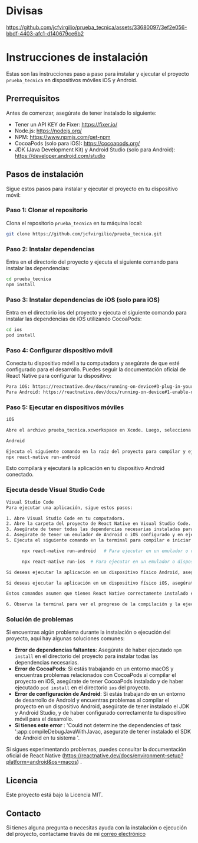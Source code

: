 # Divisas

https://github.com/jcfvirgilio/prueba_tecnica/assets/33680097/3ef2e056-bbdf-4403-afc1-d140679ce6b2

# Instrucciones de instalación

Estas son las instrucciones paso a paso para instalar y ejecutar el proyecto `prueba_tecnica` en dispositivos móviles iOS y Android.

## Prerrequisitos

Antes de comenzar, asegúrate de tener instalado lo siguiente:

- Tener un API KEY de Fixer: https://fixer.io/
- Node.js: https://nodejs.org/
- NPM: https://www.npmjs.com/get-npm
- CocoaPods (solo para iOS): https://cocoapods.org/
- JDK (Java Development Kit) y Android Studio (solo para Android): https://developer.android.com/studio

## Pasos de instalación

Sigue estos pasos para instalar y ejecutar el proyecto en tu dispositivo móvil:

### Paso 1: Clonar el repositorio

Clona el repositorio `prueba_tecnica` en tu máquina local:

```bash
git clone https://github.com/jcfvirgilio/prueba_tecnica.git
```

### Paso 2: Instalar dependencias

Entra en el directorio del proyecto y ejecuta el siguiente comando para instalar las dependencias:

```bash
cd prueba_tecnica
npm install
```

### Paso 3: Instalar dependencias de iOS (solo para iOS)

Entra en el directorio ios del proyecto y ejecuta el siguiente comando para instalar las dependencias de iOS utilizando CocoaPods:

```bash
cd ios
pod install
```

### Paso 4: Configurar dispositivo móvil

Conecta tu dispositivo móvil a tu computadora y asegúrate de que esté configurado para el desarrollo. Puedes seguir la documentación oficial de React Native para configurar tu dispositivo:

```bash
Para iOS: https://reactnative.dev/docs/running-on-device#3-plug-in-your-device-via-usb
Para Android: https://reactnative.dev/docs/running-on-device#1-enable-debugging-over-usb
```

### Paso 5: Ejecutar en dispositivos móviles

```bash
iOS

Abre el archivo prueba_tecnica.xcworkspace en Xcode. Luego, selecciona tu dispositivo móvil como destino y presiona el botón de "Play" para ejecutar la aplicación en tu dispositivo iOS.
```

```bash
Android

Ejecuta el siguiente comando en la raíz del proyecto para compilar y ejecutar la aplicación en tu dispositivo Android:
npx react-native run-android
```

Esto compilará y ejecutará la aplicación en tu dispositivo Android conectado.

### Ejecuta desde Visual Studio Code

```bash
Visual Studio Code
Para ejecutar una aplicación, sigue estos pasos:

1. Abre Visual Studio Code en tu computadora.
2. Abre la carpeta del proyecto de React Native en Visual Studio Code.
3. Asegúrate de tener todas las dependencias necesarias instaladas para tu proyecto de React Native. Puedes verificar esto revisando el archivo `package.json` del proyecto y ejecutando `npm install` en la terminal si faltan dependencias.
4. Asegúrate de tener un emulador de Android o iOS configurado y en ejecución, o bien un dispositivo físico conectado a tu computadora.
5. Ejecuta el siguiente comando en la terminal para compilar e iniciar la aplicación de React Native:

      npx react-native run-android   # Para ejecutar en un emulador o dispositivo Android

      npx react-native run-ios  # Para ejecutar en un emulador o dispositivo iOS

Si deseas ejecutar la aplicación en un dispositivo físico Android, asegúrate de haber habilitado la depuración por USB en tu dispositivo y de que esté conectado correctamente a tu computadora.

Si deseas ejecutar la aplicación en un dispositivo físico iOS, asegúrate de tener un perfil de aprovisionamiento válido y configurado en Xcode.

Estos comandos asumen que tienes React Native correctamente instalado en tu sistema.

6. Observa la terminal para ver el progreso de la compilación y la ejecución de la aplicación. Una vez finalizado, la aplicación de React Native se abrirá en el emulador que tengas instalado.

```

### Solución de problemas

Si encuentras algún problema durante la instalación o ejecución del proyecto, aquí hay algunas soluciones comunes:

- **Error de dependencias faltantes**: Asegúrate de haber ejecutado `npm install` en el directorio del proyecto para instalar todas las dependencias necesarias.
- **Error de CocoaPods**: Si estás trabajando en un entorno macOS y encuentras problemas relacionados con CocoaPods al compilar el proyecto en iOS, asegúrate de tener CocoaPods instalado y de haber ejecutado `pod install` en el directorio `ios` del proyecto.
- **Error de configuración de Android**: Si estás trabajando en un entorno de desarrollo de Android y encuentras problemas al compilar el proyecto en un dispositivo Android, asegúrate de tener instalado el JDK y Android Studio, y de haber configurado correctamente tu dispositivo móvil para el desarrollo.
- **Si tienes este error** : 'Could not determine the dependencies of task ':app:compileDebugJavaWithJavac, asegurate de tener instalado el SDK de Android en tu sistema '.

Si sigues experimentando problemas, puedes consultar la documentación oficial de React Native (https://reactnative.dev/docs/environment-setup?platform=android&os=macos) .

## Licencia

Este proyecto está bajo la Licencia MIT.

## Contacto

Si tienes alguna pregunta o necesitas ayuda con la instalación o ejecución del proyecto, contactame través de mi [correo electrónico](mailto:jcfvirgilio@gmail.com)

```

```
